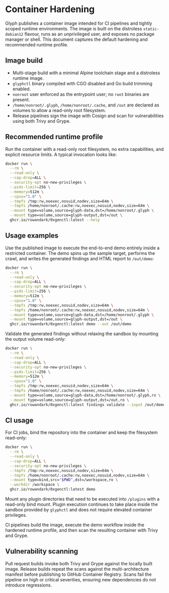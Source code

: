 # Container Hardening

Glyph publishes a container image intended for CI pipelines and tightly scoped
runtime environments. The image is built on the distroless `static-debian12`
flavour, runs as an unprivileged user, and exposes no package manager or shell.
This document captures the default hardening and recommended runtime profile.

## Image build

* Multi-stage build with a minimal Alpine toolchain stage and a distroless
  runtime image.
* `glyphctl` binary compiled with CGO disabled and Go build trimming enabled.
* `nonroot` user enforced as the entrypoint user; no `root` binaries are
  present.
* `/home/nonroot/.glyph`, `/home/nonroot/.cache`, and `/out` are declared as
  volumes to allow a read-only root filesystem.
* Release pipelines sign the image with Cosign and scan for vulnerabilities
  using both Trivy and Grype.

## Recommended runtime profile

Run the container with a read-only root filesystem, no extra capabilities, and
explicit resource limits. A typical invocation looks like:

```bash
docker run \
  --rm \
  --read-only \
  --cap-drop=ALL \
  --security-opt no-new-privileges \
  --pids-limit=256 \
  --memory=512m \
  --cpus="1.0" \
  --tmpfs /tmp:rw,noexec,nosuid,nodev,size=64m \
  --tmpfs /home/nonroot/.cache:rw,noexec,nosuid,nodev,size=64m \
  --mount type=volume,source=glyph-data,dst=/home/nonroot/.glyph \
  --mount type=volume,source=glyph-output,dst=/out \
  ghcr.io/rowandark/0xgenctl:latest --help
```

## Usage examples

Use the published image to execute the end-to-end demo entirely inside a
restricted container. The demo spins up the sample target, performs the crawl,
and writes the generated findings and HTML report to `/out/demo`:

```bash
docker run \
  --rm \
  --read-only \
  --cap-drop=ALL \
  --security-opt no-new-privileges \
  --pids-limit=256 \
  --memory=512m \
  --cpus="1.0" \
  --tmpfs /tmp:rw,noexec,nosuid,nodev,size=64m \
  --tmpfs /home/nonroot/.cache:rw,noexec,nosuid,nodev,size=64m \
  --mount type=volume,source=glyph-data,dst=/home/nonroot/.glyph \
  --mount type=volume,source=glyph-output,dst=/out \
  ghcr.io/rowandark/0xgenctl:latest demo --out /out/demo
```

Validate the generated findings without relaxing the sandbox by mounting the
output volume read-only:

```bash
docker run \
  --rm \
  --read-only \
  --cap-drop=ALL \
  --security-opt no-new-privileges \
  --pids-limit=256 \
  --memory=512m \
  --cpus="1.0" \
  --tmpfs /tmp:rw,noexec,nosuid,nodev,size=64m \
  --tmpfs /home/nonroot/.cache:rw,noexec,nosuid,nodev,size=64m \
  --mount type=volume,source=glyph-data,dst=/home/nonroot/.glyph,ro \
  --mount type=volume,source=glyph-output,dst=/out,ro \
  ghcr.io/rowandark/0xgenctl:latest findings validate --input /out/demo/findings.jsonl
```

## CI usage

For CI jobs, bind the repository into the container and keep the filesystem
read-only:

```bash
docker run \
  --rm \
  --read-only \
  --cap-drop=ALL \
  --security-opt no-new-privileges \
  --tmpfs /tmp:rw,noexec,nosuid,nodev,size=64m \
  --tmpfs /home/nonroot/.cache:rw,noexec,nosuid,nodev,size=64m \
  --mount type=bind,src="$PWD",dst=/workspace,ro \
  --workdir /workspace \
  ghcr.io/rowandark/0xgenctl:latest demo
```

Mount any plugin directories that need to be executed into `/plugins` with a
read-only bind mount. Plugin execution continues to take place inside the
sandbox provided by `glyphctl` and does not require elevated container
privileges.

CI pipelines build the image, execute the demo workflow inside the hardened
runtime profile, and then scan the resulting container with Trivy and Grype.

## Vulnerability scanning

Pull request builds invoke both Trivy and Grype against the locally built image.
Release builds repeat the scans against the multi-architecture manifest before
publishing to GitHub Container Registry. Scans fail the pipeline on high or
critical severities, ensuring new dependencies do not introduce regressions.
